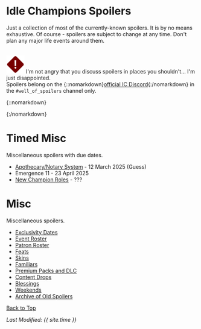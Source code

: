 # Idle Champions Spoilers

Just a collection of most of the currently-known spoilers. It is by no means exhaustive. Of course - spoilers are subject to change at any time. Don't plan any major life events around them.

<br/><span class="spoilerWarningRow">
<span class="spoilerWarningIcon">![Warning Icon](images/general/warning.png)</span>
<span class="spoilerWarning">I'm not angry that you discuss spoilers in places you shouldn't... I'm just disappointed.<br/>Spoilers belong on the {::nomarkdown}<a href="https://discord.gg/idlechampions" target="_blank">official IC Discord</a>{:/nomarkdown} in the `#well_of_spoilers` channel only.</span>
<span style="display:flex;position:absolute;bottom:-50px;right:0;color:var(--TangerineYellow);">
    <input type="checkbox" onClick="changeIndexVersion()" id="sortByEvents">
    <label class="switch" for="eventsVersion">Sort by Event Schedule</label>
</span>
</span>

{::nomarkdown}

<div id="events_v1" hidden>

{:/nomarkdown}

# New Event Champions

These are the event champions that are upcoming and all the information we know about them.

<span class="indexChampionTableColumn">
{::nomarkdown}
<a href="volo.html">
{:/nomarkdown}
    <span class="indexChampionTableRow">
        <span class="indexChampionTableIcon">
            ![Volo Portrait Icon](images/volo/portrait.png)
        </span>
        <span class="indexChampionTableInfo">
            <span class="indexChampionTableChampion">
                Volo
            </span>
            <span class="indexChampionTableEvent">
                <span class="indexChampionTableNoLink">Human Wizard (Guess)</span>
            </span>
            <span class="indexChampionTableEvent">
                <span class="indexChampionTableNoLink">Fleetswake - 5 March 2025</span>
            </span>
        </span>
        <span class="indexChampionTableAttack">
            ![Magic Attack Icon](images/general/icon_magic.png)
        </span>
    </span>
{::nomarkdown}
</a>
{:/nomarkdown}
{::nomarkdown}
<a href="sheila.html">
{:/nomarkdown}
    <span class="indexChampionTableRow">
        <span class="indexChampionTableIcon">
            ![Sheila Portrait Icon](images/sheila/portrait.png)
        </span>
        <span class="indexChampionTableInfo">
            <span class="indexChampionTableChampion">
                Sheila
            </span>
            <span class="indexChampionTableEvent">
                <span class="indexChampionTableNoLink">Human Rogue of Saturday Morning Squad (Guess)</span>
            </span>
            <span class="indexChampionTableEvent">
                <span class="indexChampionTableNoLink">Fleetswake - 12 March 2025 (Worst the Wait Augment (Guess))</span>
            </span>
        </span>
        <span class="indexChampionTableAttack">
            ![Melee Attack Icon](images/general/icon_melee.png)
        </span>
    </span>
{::nomarkdown}
</a>
{:/nomarkdown}
{::nomarkdown}
<a href="grimm.html">
{:/nomarkdown}
    <span class="indexChampionTableRow">
        <span class="indexChampionTableIcon">
            ![Grimm Portrait Icon](images/grimm/portrait.png)
        </span>
        <span class="indexChampionTableInfo">
            <span class="indexChampionTableChampion">
                Grimm
            </span>
            <span class="indexChampionTableEvent">
                <span class="indexChampionTableNoLink">Human Barbarian</span>
            </span>
            <span class="indexChampionTableEvent">
                <span class="indexChampionTableNoLink">Festival of Fools - 2 April 2025</span>
            </span>
        </span>
        <span class="indexChampionTableAttack">
            ![Melee Attack Icon](images/general/icon_melee.png)
        </span>
    </span>
{::nomarkdown}
</a>
{:/nomarkdown}
{::nomarkdown}
<a href="vlithryn.html">
{:/nomarkdown}
    <span class="indexChampionTableRow">
        <span class="indexChampionTableIcon">
            ![Unknown or Missing Portrait Icon](images/general/unknown_champion.png)
        </span>
        <span class="indexChampionTableInfo">
            <span class="indexChampionTableChampion">
                Vlithryn
            </span>
            <span class="indexChampionTableEvent">
                <span class="indexChampionTableNoLink">Triton Cleric of Awful Ones (Guess)</span>
            </span>
            <span class="indexChampionTableEvent">
                <span class="indexChampionTableNoLink">The Great Modron March - 7 May 2025</span>
            </span>
        </span>
    </span>
{::nomarkdown}
</a>
{:/nomarkdown}
</span>

# Reworked Champions

A list of champions that will be seeing reworks in upcoming events.

<span class="indexChampionTableColumn">
{::nomarkdown}
<a href="beadle.html">
{:/nomarkdown}
    <span class="indexChampionTableRow">
        <span class="indexChampionTableIcon">
            ![Beadle & Grimm Portrait Icon](images/beadle/portrait.png)
        </span>
        <span class="indexChampionTableInfo">
            <span class="indexChampionTableChampion">
                Beadle
            </span>
            <span class="indexChampionTableEvent">
                <span class="indexChampionTableNoLink">Dwarf Rogue / Wizard</span>
            </span>
            <span class="indexChampionTableEvent">
                <span class="indexChampionTableNoLink">Festival of Fools - 2 April 2025</span>
            </span>
        </span>
        <span class="indexChampionTableAttack">
            ![Magic Attack Icon](images/general/icon_magic.png)
            ![Melee Attack Icon](images/general/icon_melee.png)
        </span>
    </span>
{::nomarkdown}
</a>
{:/nomarkdown}
    <span class="indexChampionTableRowNoHover">
        <span class="indexChampionTableIcon">
            ![Yorven Springpaw Portrait Icon](images/yorven/portrait.png)
        </span>
        <span class="indexChampionTableInfo">
            <span class="indexChampionTableChampion">
                Yorven Springpaw
            </span>
            <span class="indexChampionTableEvent">
                <span class="indexChampionTableNoLink">Harengon Barbarian / Druid</span>
            </span>
            <span class="indexChampionTableEvent">
                <span class="indexChampionTableNoLink">The Great Modron March - 14 May 2025 (Worst the Wait Augment (Guess)) (Guess)</span>
            </span>
        </span>
        <span class="indexChampionTableAttack">
            ![Melee Attack Icon](images/general/icon_melee.png)
        </span>
    </span>
</span>

{::nomarkdown}

</div><div id="events_v2" hidden>

{:/nomarkdown}

# Champions

These are the upcoming new and reworked champions and where they'll be found.

<div markdown="1" class="abilityBorder"><div markdown="1" style="padding-left:8px">
## Fleetswake - 5 March 2025
<span class="indexChampionTableColumn" style="margin:-15px 0 -20px -8px">
{::nomarkdown}
<a href="volo.html">
{:/nomarkdown}
    <span class="indexChampionTableRow">
        <span class="indexChampionTableIcon">
            ![Volo Portrait Icon](images/volo/portrait.png)
        </span>
        <span class="indexChampionTableInfo">
            <span class="indexChampionTableChampion">
                Volo
            </span>
            <span class="indexChampionTableEvent">
                <span class="indexChampionTableNoLink">Human Wizard (Guess)</span>
            </span>
        </span>
        <span class="indexChampionTableType indexChampionTableNoLink">
            New ⭐
        </span>
        <span class="indexChampionTableAttack">
            ![Magic Attack Icon](images/general/icon_magic.png)
        </span>
    </span>
{::nomarkdown}
</a>
{:/nomarkdown}
{::nomarkdown}
<a href="sheila.html">
{:/nomarkdown}
    <span class="indexChampionTableRow">
        <span class="indexChampionTableIcon">
            ![Sheila Portrait Icon](images/sheila/portrait.png)
        </span>
        <span class="indexChampionTableInfo">
            <span class="indexChampionTableChampion">
                Sheila
            </span>
            <span class="indexChampionTableEvent">
                <span class="indexChampionTableNoLink">Human Rogue of Saturday Morning Squad (Guess)</span>
            </span>
            <span class="indexChampionTableEvent">
                <span style="font-size:0.9em;color:var(--Wolfram)">Delayed 1 week due to the Worst the Wait Augment (Guess)</span>
            </span>
        </span>
        <span class="indexChampionTableType indexChampionTableNoLink">
            New ⭐
        </span>
        <span class="indexChampionTableAttack">
            ![Melee Attack Icon](images/general/icon_melee.png)
        </span>
    </span>
{::nomarkdown}
</a>
{:/nomarkdown}
</span>
</div></div>
<div markdown="1" class="abilityBorder"><div markdown="1" style="padding-left:8px">
## Festival of Fools - 2 April 2025
<span class="indexChampionTableColumn" style="margin:-15px 0 -20px -8px">
{::nomarkdown}
<a href="grimm.html">
{:/nomarkdown}
    <span class="indexChampionTableRow">
        <span class="indexChampionTableIcon">
            ![Grimm Portrait Icon](images/grimm/portrait.png)
        </span>
        <span class="indexChampionTableInfo">
            <span class="indexChampionTableChampion">
                Grimm
            </span>
            <span class="indexChampionTableEvent">
                <span class="indexChampionTableNoLink">Human Barbarian</span>
            </span>
        </span>
        <span class="indexChampionTableType indexChampionTableNoLink">
            Renework 💫
        </span>
        <span class="indexChampionTableAttack">
            ![Melee Attack Icon](images/general/icon_melee.png)
        </span>
    </span>
{::nomarkdown}
</a>
{:/nomarkdown}
{::nomarkdown}
<a href="beadle.html">
{:/nomarkdown}
    <span class="indexChampionTableRow">
        <span class="indexChampionTableIcon">
            ![Beadle & Grimm Portrait Icon](images/beadle/portrait.png)
        </span>
        <span class="indexChampionTableInfo">
            <span class="indexChampionTableChampion">
                Beadle
            </span>
            <span class="indexChampionTableEvent">
                <span class="indexChampionTableNoLink">Dwarf Rogue / Wizard</span>
            </span>
        </span>
        <span class="indexChampionTableType indexChampionTableNoLink">
            Rework ♻️
        </span>
        <span class="indexChampionTableAttack">
            ![Magic Attack Icon](images/general/icon_magic.png)
            ![Melee Attack Icon](images/general/icon_melee.png)
        </span>
    </span>
{::nomarkdown}
</a>
{:/nomarkdown}
</span>
</div></div>
<div markdown="1" class="abilityBorder"><div markdown="1" style="padding-left:8px">
## The Great Modron March - 7 May 2025
<span class="indexChampionTableColumn" style="margin:-15px 0 -20px -8px">
{::nomarkdown}
<a href="vlithryn.html">
{:/nomarkdown}
    <span class="indexChampionTableRow">
        <span class="indexChampionTableIcon">
            ![Unknown or Missing Portrait Icon](images/general/unknown_champion.png)
        </span>
        <span class="indexChampionTableInfo">
            <span class="indexChampionTableChampion">
                Vlithryn
            </span>
            <span class="indexChampionTableEvent">
                <span class="indexChampionTableNoLink">Triton Cleric of Awful Ones (Guess)</span>
            </span>
        </span>
        <span class="indexChampionTableType indexChampionTableNoLink">
            New ⭐
        </span>
    </span>
{::nomarkdown}
</a>
{:/nomarkdown}
    <span class="indexChampionTableRowNoHover">
        <span class="indexChampionTableIcon">
            ![Yorven Springpaw Portrait Icon](images/yorven/portrait.png)
        </span>
        <span class="indexChampionTableInfo">
            <span class="indexChampionTableChampion">
                Yorven Springpaw
            </span>
            <span class="indexChampionTableEvent">
                <span class="indexChampionTableNoLink">Harengon Barbarian / Druid</span>
            </span>
            <span class="indexChampionTableEvent">
                <span style="font-size:0.9em;color:var(--Wolfram)">Delayed 1 week due to the Worst the Wait Augment (Guess)</span>
            </span>
        </span>
        <span class="indexChampionTableType indexChampionTableNoLink">
            Rework ♻️
        </span>
        <span class="indexChampionTableAttack">
            ![Melee Attack Icon](images/general/icon_melee.png)
        </span>
    </span>
</span>
</div></div>

{::nomarkdown}

</div>

{:/nomarkdown}

# Timed Misc

Miscellaneous spoilers with due dates.

* [Apothecary/Notary System](apothecary_notary.md) - 12 March 2025 (Guess)
* Emergence 11 - 23 April 2025
* [New Champion Roles](new_champion_roles.md) - ???

# Misc

Miscellaneous spoilers.

* [Exclusivity Dates](exclusivitydates.md)
* [Event Roster](event_roster.md)
* [Patron Roster](patron_roster.md)
* [Feats](feats.md)
* [Skins](skins.md)
* [Familiars](familiars.md)
* [Premium Packs and DLC](premium.md)
* [Content Drops](contentdrops.md)
* [Blessings](blessings.md)
* [Weekends](weekends.md)
* [Archive of Old Spoilers](archive.md)

[Back to Top](#top)

*Last Modified: {{ site.time }}*

<script type="text/javascript" src="{{ '/scripts/indexVersion.js?v=' | append: site.github.build_revision | relative_url }}"></script>